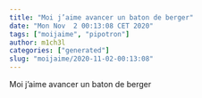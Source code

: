 ```yaml
---
title: "Moi j’aime avancer un baton de berger"
date: "Mon Nov  2 00:13:08 CET 2020"
tags: ["moijaime", "pipotron"]
author: m1ch3l
categories: ["generated"]
slug: "moijaime/2020-11-02-00:13:08"
---
```


Moi j’aime avancer un baton de berger
